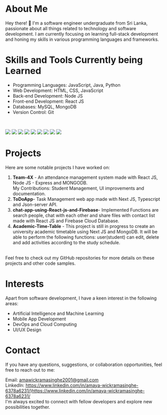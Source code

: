 # About Me
Hey there! 👋 I'm a software engineer undergraduate from Sri Lanka, passionate about all things related to technology and software development. I am currently focusing on learning full-stack development and honing my skills in various programming languages and frameworks.
# Skills and Tools Currently being Learned
<ul>
  <li>Programming Languages: JavaScript, Java, Python</li>
  <li>Web Development: HTML, CSS, JavaScript </br></li>
  <li>Back-end Development: Node JS</li>
  <li>Front-end Development: React JS</li>
  <li>Databases: MySQL, MongoDB</li>
  <li>Version Control: Git</li>
</ul>
<br>
<p>
<img src="https://img.shields.io/badge/TypeScript-007ACC?style=for-the-badge&logo=typescript&logoColor=white" />
<img src="https://img.shields.io/badge/JavaScript-F7DF1E?style=for-the-badge&logo=javascript&logoColor=black" />
<img src="https://img.shields.io/badge/Node.js-43853D?style=for-the-badge&logo=node.js&logoColor=white" />
<img src="https://img.shields.io/badge/Express.js-404D59?style=for-the-badge" />
<img src="https://img.shields.io/badge/React-20232A?style=for-the-badge&logo=react&logoColor=61DAFB"/>
<img src="https://img.shields.io/badge/Redux-593D88?style=for-the-badge&logo=redux&logoColor=white"/>
<img src="https://img.shields.io/badge/React_Router-CA4245?style=for-the-badge&logo=react-router&logoColor=white" />
<img src="https://img.shields.io/badge/MongoDB-4EA94B?style=for-the-badge&logo=mongodb&logoColor=white" />
<img src="https://img.shields.io/badge/Visual_Studio_Code-0078D4?style=for-the-badge&logo=visual%20studio%20code&logoColor=white" />
</p>



# Projects
Here are some notable projects I have worked on:
<ol>
  <li><b>Team-4X</b> - An attendance management system made with React JS, Node JS - Express and MONGODB.<br>
My Contributions: Student Management, UI improvements and documentation.</li>
  <li><b>ToDoApp</b>- Task Management web app made with Next JS, Typescript and Json-server API.</li>
  <li><b>chat-app-using-React-js-and-Firebase</b>- Implemented Functions are search people, chat with each other and share files with contact list made with React JS and Firebase Cloud Database.</li>
  <li><b>Academic-Time-Table</b> - This project is still in progress to create an university academic timetable using Next JS and MongoDB. It will be able to perform the following functions: user(student) can edit, delete and add activities according to the study schedule.</li>
  </ol> </br>
Feel free to check out my GitHub repositories for more details on these projects and other code samples.

# Interests
Apart from software development, I have a keen interest in the following areas:
<ul>
  <li>Artificial Intelligence and Machine Learning</li>
  <li>Mobile App Development</li>
  <li>DevOps and Cloud Computing</li>
  <li>UI/UX Design</li>
</ul>

# Contact
If you have any questions, suggestions, or collaboration opportunities, feel free to reach out to me:

Email: amawickramasinghe2001@gmail.com <br>
LinkedIn: https://www.linkedin.com/in/amaya-wickramasinghe-6378a6231/)https://www.linkedin.com/in/amaya-wickramasinghe-6378a6231/ <br>
I'm always excited to connect with fellow developers and explore new possibilities together.









